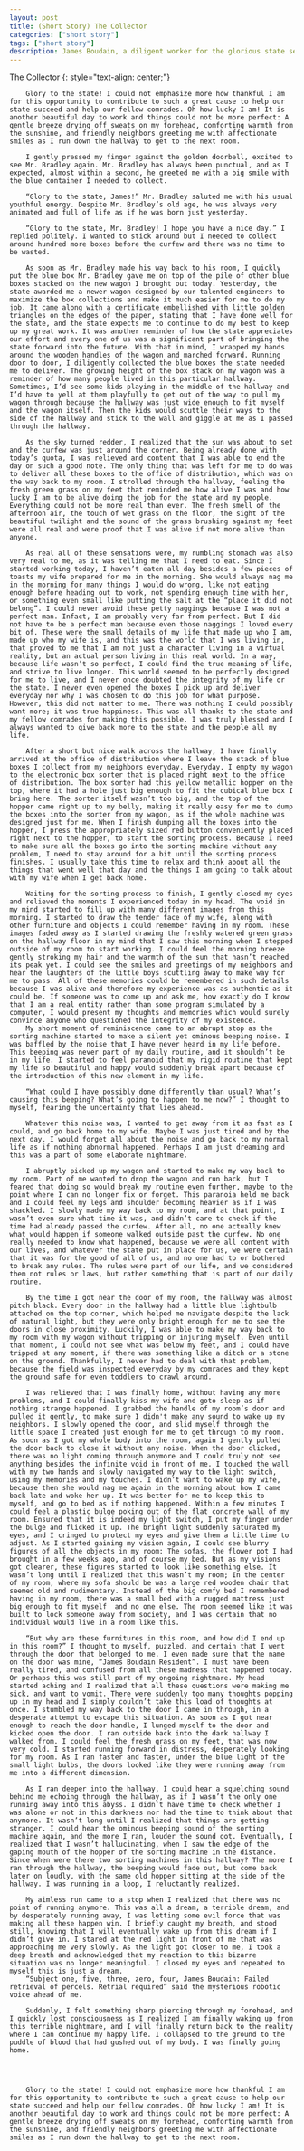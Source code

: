 ```yaml
---
layout: post
title: (Short Story) The Collector
categories: ["short story"]
tags: ["short story"]
description: James Boudain, a diligent worker for the glorious state sets out to do his daily duty. What seemed like another beautiful day of work, quickly turns dark as Boudain encounters series of unexplainable occurrences ...
---
```


The Collector
{: style="text-align: center;"}

        Glory to the state! I could not emphasize more how thankful I am for this opportunity to contribute to such a great cause to help our state succeed and help our fellow comrades. Oh how lucky I am! It is another beautiful day to work and things could not be more perfect: A gentle breeze drying off sweats on my forehead, comforting warmth from the sunshine, and friendly neighbors greeting me with affectionate smiles as I run down the hallway to get to the next room.

        I gently pressed my finger against the golden doorbell, excited to see Mr. Bradley again. Mr. Bradley has always been punctual, and as I expected, almost within a second, he greeted me with a big smile with the blue container I needed to collect. 

        “Glory to the state, James!” Mr. Bradley saluted me with his usual youthful energy. Despite Mr. Bradley’s old age, he was always very animated and full of life as if he was born just yesterday.

        “Glory to the state, Mr. Bradley! I hope you have a nice day.” I replied politely. I wanted to stick around but I needed to collect around hundred more boxes before the curfew and there was no time to be wasted.

        As soon as Mr. Bradley made his way back to his room, I quickly put the blue box Mr. Bradley gave me on top of the pile of other blue boxes stacked on the new wagon I brought out today. Yesterday, the state awarded me a newer wagon designed by our talented engineers to maximize the box collections and make it much easier for me to do my job. It came along with a certificate embellished with little golden triangles on the edges of the paper, stating that I have done well for the state, and the state expects me to continue to do my best to keep up my great work. It was another reminder of how the state appreciates our effort and every one of us was a significant part of bringing the state forward into the future. With that in mind, I wrapped my hands around the wooden handles of the wagon and marched forward. Running door to door, I diligently collected the blue boxes the state needed me to deliver. The growing height of the box stack on my wagon was a reminder of how many people lived in this particular hallway. Sometimes, I’d see some kids playing in the middle of the hallway and I’d have to yell at them playfully to get out of the way to pull my wagon through because the hallway was just wide enough to fit myself and the wagon itself. Then the kids would scuttle their ways to the side of the hallway and stick to the wall and giggle at me as I passed through the hallway. 

        As the sky turned redder, I realized that the sun was about to set and the curfew was just around the corner. Being already done with today’s quota, I was relieved and content that I was able to end the day on such a good note. The only thing that was left for me to do was to deliver all these boxes to the office of distribution, which was on the way back to my room. I strolled through the hallway, feeling the fresh green grass on my feet that reminded me how alive I was and how lucky I am to be alive doing the job for the state and my people. Everything could not be more real than ever. The fresh smell of the afternoon air, the touch of wet grass on the floor, the sight of the beautiful twilight and the sound of the grass brushing against my feet were all real and were proof that I was alive if not more alive than anyone.

        As real all of these sensations were, my rumbling stomach was also very real to me, as it was telling me that I need to eat. Since I started working today, I haven’t eaten all day besides a few pieces of toasts my wife prepared for me in the morning. She would always nag me in the morning for many things I would do wrong, like not eating enough before heading out to work, not spending enough time with her, or something even small like putting the salt at the “place it did not belong”. I could never avoid these petty naggings because I was not a perfect man. Infact, I am probably very far from perfect. But I did not have to be a perfect man because even those naggings I loved every bit of. These were the small details of my life that made up who I am, made up who my wife is, and this was the world that I was living in, that proved to me that I am not just a character living in a virtual reality, but an actual person living in this real world. In a way, because life wasn’t so perfect, I could find the true meaning of life, and strive to live longer. This world seemed to be perfectly designed for me to live, and I never once doubted the integrity of my life or the state. I never even opened the boxes I pick up and deliver everyday nor why I was chosen to do this job for what purpose. However, this did not matter to me. There was nothing I could possibly want more; it was true happiness. This was all thanks to the state and my fellow comrades for making this possible. I was truly blessed and I always wanted to give back more to the state and the people all my life.

        After a short but nice walk across the hallway, I have finally arrived at the office of distribution where I leave the stack of blue boxes I collect from my neighbors everyday. Everyday, I empty my wagon to the electronic box sorter that is placed right next to the office of distribution. The box sorter had this yellow metallic hopper on the top, where it had a hole just big enough to fit the cubical blue box I bring here. The sorter itself wasn’t too big, and the top of the hopper came right up to my belly, making it really easy for me to dump the boxes into the sorter from my wagon, as if the whole machine was designed just for me. When I finish dumping all the boxes into the hopper, I press the appropriately sized red button conveniently placed right next to the hopper, to start the sorting process. Because I need to make sure all the boxes go into the sorting machine without any problem, I need to stay around for a bit until the sorting process finishes. I usually take this time to relax and think about all the things that went well that day and the things I am going to talk about with my wife when I get back home.

        Waiting for the sorting process to finish, I gently closed my eyes and relieved the moments I experienced today in my head. The void in my mind started to fill up with many different images from this morning. I started to draw the tender face of my wife, along with other furniture and objects I could remember having in my room. These images faded away as I started drawing the freshly watered green grass on the hallway floor in my mind that I saw this morning when I stepped outside of my room to start working. I could feel the morning breeze gently stroking my hair and the warmth of the sun that hasn’t reached its peak yet. I could see the smiles and greetings of my neighbors and hear the laughters of the little boys scuttling away to make way for me to pass. All of these memories could be remembered in such details because I was alive and therefore my experience was as authentic as it could be. If someone was to come up and ask me, how exactly do I know that I am a real entity rather than some program simulated by a computer, I would present my thoughts and memories which would surely convince anyone who questioned the integrity of my existence.
        My short moment of reminiscence came to an abrupt stop as the sorting machine started to make a silent yet ominous beeping noise. I was baffled by the noise that I have never heard in my life before. This beeping was never part of my daily routine, and it shouldn’t be in my life. I started to feel paranoid that my rigid routine that kept my life so beautiful and happy would suddenly break apart because of the introduction of this new element in my life. 

        “What could I have possibly done differently than usual? What’s causing this beeping? What’s going to happen to me now?” I thought to myself, fearing the uncertainty that lies ahead.

        Whatever this noise was, I wanted to get away from it as fast as I could, and go back home to my wife. Maybe I was just tired and by the next day, I would forget all about the noise and go back to my normal life as if nothing abnormal happened. Perhaps I am just dreaming and this was a part of some elaborate nightmare.

        I abruptly picked up my wagon and started to make my way back to my room. Part of me wanted to drop the wagon and run back, but I feared that doing so would break my routine even further, maybe to the point where I can no longer fix or forget. This paranoia held me back and I could feel my legs and shoulder becoming heavier as if I was shackled. I slowly made my way back to my room, and at that point, I wasn’t even sure what time it was, and didn’t care to check if the time had already passed the curfew. After all, no one actually knew what would happen if someone walked outside past the curfew. No one really needed to know what happened, because we were all content with our lives, and whatever the state put in place for us, we were certain that it was for the good of all of us, and no one had to or bothered to break any rules. The rules were part of our life, and we considered them not rules or laws, but rather something that is part of our daily routine.

        By the time I got near the door of my room, the hallway was almost pitch black. Every door in the hallway had a little blue lightbulb attached on the top corner, which helped me navigate despite the lack of natural light, but they were only bright enough for me to see the doors in close proximity. Luckily, I was able to make my way back to my room with my wagon without tripping or injuring myself. Even until that moment, I could not see what was below my feet, and I could have tripped at any moment, if there was something like a ditch or a stone on the ground. Thankfully, I never had to deal with that problem, because the field was inspected everyday by my comrades and they kept the ground safe for even toddlers to crawl around.

        I was relieved that I was finally home, without having any more problems, and I could finally kiss my wife and goto sleep as if nothing strange happened. I grabbed the handle of my room’s door and pulled it gently, to make sure I didn't make any sound to wake up my neighbors. I slowly opened the door, and slid myself through the little space I created just enough for me to get through to my room. As soon as I got my whole body into the room, again I gently pulled the door back to close it without any noise. When the door clicked, there was no light coming through anymore and I could truly not see anything besides the infinite void in front of me. I touched the wall with my two hands and slowly navigated my way to the light switch, using my memories and my touches. I didn’t want to wake up my wife, because then she would nag me again in the morning about how I came back late and woke her up. It was better for me to keep this to myself, and go to bed as if nothing happened. Within a few minutes I could feel a plastic bulge poking out of the flat concrete wall of my room. Ensured that it is indeed my light switch, I put my finger under the bulge and flicked it up. The bright light suddenly saturated my eyes, and I cringed to protect my eyes and give them a little time to adjust. As I started gaining my vision again, I could see blurry figures of all the objects in my room: The sofas, the flower pot I had brought in a few weeks ago, and of course my bed. But as my visions got clearer, these figures started to look like something else. It wasn’t long until I realized that this wasn’t my room; In the center of my room, where my sofa should be was a large red wooden chair that seemed old and rudimentary. Instead of the big comfy bed I remembered having in my room, there was a small bed with a rugged mattress just big enough to fit myself  and no one else. The room seemed like it was built to lock someone away from society, and I was certain that no individual would live in a room like this. 

        “But why are these furnitures in this room, and how did I end up in this room?” I thought to myself, puzzled, and certain that I went through the door that belonged to me. I even made sure that the name on the door was mine, “James Boudain Resident”. I must have been really tired, and confused from all these madness that happened today. Or perhaps this was still part of my ongoing nightmare. My head started aching and I realized that all these questions were making me sick, and want to vomit. There were suddenly too many thoughts popping up in my head and I simply couldn’t take this load of thoughts at once. I stumbled my way back to the door I came in through, in a desperate attempt to escape this situation. As soon as I got near enough to reach the door handle, I lunged myself to the door and kicked open the door. I ran outside back into the dark hallway I walked from. I could feel the fresh grass on my feet, that was now very cold. I started running forward in distress, desperately looking for my room. As I ran faster and faster, under the blue light of the small light bulbs, the doors looked like they were running away from me into a different dimension.

        As I ran deeper into the hallway, I could hear a squelching sound behind me echoing through the hallway, as if I wasn’t the only one running away into this abyss. I didn’t have time to check whether I was alone or not in this darkness nor had the time to think about that anymore. It wasn’t long until I realized that things are getting stranger. I could hear the ominous beeping sound of the sorting machine again, and the more I ran, louder the sound got. Eventually, I realized that I wasn’t hallucinating, when I saw the edge of the gaping mouth of the hopper of the sorting machine in the distance. Since when were there two sorting machines in this hallway? The more I ran through the hallway, the beeping would fade out, but come back later on loudly, with the same old hopper sitting at the side of the hallway. I was running in a loop, I reluctantly realized.

        My aimless run came to a stop when I realized that there was no point of running anymore. This was all a dream, a terrible dream, and by desperately running away, I was letting some evil force that was making all these happen win. I briefly caught my breath, and stood still, knowing that I will eventually wake up from this dream if I didn’t give in. I stared at the red light in front of me that was approaching me very slowly. As the light got closer to me, I took a deep breath and acknowledged that my reaction to this bizarre situation was no longer meaningful. I closed my eyes and repeated to myself this is just a dream.
        “Subject one, five, three, zero, four, James Boudain: Failed retrieval of percels. Retrial required” said the mysterious robotic voice ahead of me.

        Suddenly, I felt something sharp piercing through my forehead, and I quickly lost consciousness as I realized I am finally waking up from this terrible nightmare, and I will finally return back to the reality where I can continue my happy life. I collapsed to the ground to the puddle of blood that had gushed out of my body. I was finally going home.




        Glory to the state! I could not emphasize more how thankful I am for this opportunity to contribute to such a great cause to help our state succeed and help our fellow comrades. Oh how lucky I am! It is another beautiful day to work and things could not be more perfect: A gentle breeze drying off sweats on my forehead, comforting warmth from the sunshine, and friendly neighbors greeting me with affectionate smiles as I run down the hallway to get to the next room. 
